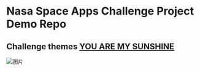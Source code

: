 # Nasa Space Apps Challenge Project Demo Repo
## Challenge themes [YOU ARE MY SUNSHINE](https://2021.spaceappschallenge.org/challenges/statements/you-are-my-sunshine/details)
![图片](https://user-images.githubusercontent.com/51036094/135757603-80fa7dd5-f855-47fe-ae6c-93cc09918169.png)
